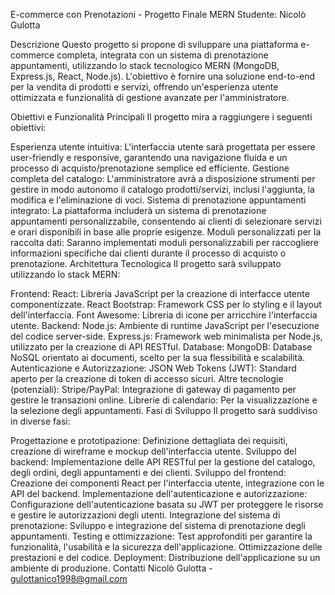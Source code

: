 E-commerce con Prenotazioni - Progetto Finale MERN
Studente: Nicolò Gulotta

Descrizione
Questo progetto si propone di sviluppare una piattaforma e-commerce completa, integrata con un sistema di prenotazione appuntamenti, utilizzando lo stack tecnologico MERN (MongoDB, Express.js, React, Node.js). L'obiettivo è fornire una soluzione end-to-end per la vendita di prodotti e servizi, offrendo un'esperienza utente ottimizzata e funzionalità di gestione avanzate per l'amministratore.

Obiettivi e Funzionalità Principali
Il progetto mira a raggiungere i seguenti obiettivi:

Esperienza utente intuitiva: L'interfaccia utente sarà progettata per essere user-friendly e responsive, garantendo una navigazione fluida e un processo di acquisto/prenotazione semplice ed efficiente.
Gestione completa del catalogo: L'amministratore avrà a disposizione strumenti per gestire in modo autonomo il catalogo prodotti/servizi, inclusi l'aggiunta, la modifica e l'eliminazione di voci.
Sistema di prenotazione appuntamenti integrato: La piattaforma includerà un sistema di prenotazione appuntamenti personalizzabile, consentendo ai clienti di selezionare servizi e orari disponibili in base alle proprie esigenze.
Moduli personalizzati per la raccolta dati: Saranno implementati moduli personalizzabili per raccogliere informazioni specifiche dai clienti durante il processo di acquisto o prenotazione.
Architettura Tecnologica
Il progetto sarà sviluppato utilizzando lo stack MERN:

Frontend:
React: Libreria JavaScript per la creazione di interfacce utente componentizzate.
React Bootstrap: Framework CSS per lo styling e il layout dell'interfaccia.
Font Awesome: Libreria di icone per arricchire l'interfaccia utente.
Backend:
Node.js: Ambiente di runtime JavaScript per l'esecuzione del codice server-side.
Express.js: Framework web minimalista per Node.js, utilizzato per la creazione di API RESTful.
Database:
MongoDB: Database NoSQL orientato ai documenti, scelto per la sua flessibilità e scalabilità.
Autenticazione e Autorizzazione:
JSON Web Tokens (JWT): Standard aperto per la creazione di token di accesso sicuri.
Altre tecnologie (potenziali):
Stripe/PayPal: Integrazione di gateway di pagamento per gestire le transazioni online.
Librerie di calendario: Per la visualizzazione e la selezione degli appuntamenti.
Fasi di Sviluppo
Il progetto sarà suddiviso in diverse fasi:

Progettazione e prototipazione: Definizione dettagliata dei requisiti, creazione di wireframe e mockup dell'interfaccia utente.
Sviluppo del backend: Implementazione delle API RESTful per la gestione del catalogo, degli ordini, degli appuntamenti e dei clienti.
Sviluppo del frontend: Creazione dei componenti React per l'interfaccia utente, integrazione con le API del backend.
Implementazione dell'autenticazione e autorizzazione: Configurazione dell'autenticazione basata su JWT per proteggere le risorse e gestire le autorizzazioni degli utenti.
Integrazione del sistema di prenotazione: Sviluppo e integrazione del sistema di prenotazione degli appuntamenti.
Testing e ottimizzazione: Test approfonditi per garantire la funzionalità, l'usabilità e la sicurezza dell'applicazione. Ottimizzazione delle prestazioni e del codice.
Deployment: Distribuzione dell'applicazione su un ambiente di produzione.
Contatti
Nicolò Gulotta - gulottanico1998@gmail.com
